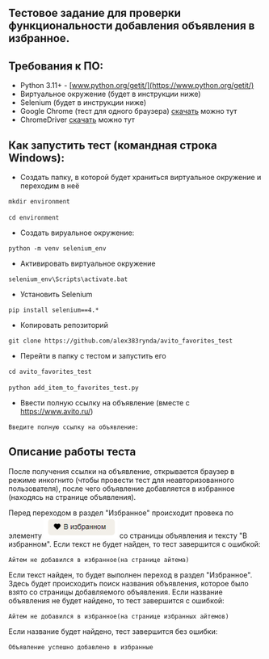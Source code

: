 ## Тестовое задание для проверки функциональности добавления объявления в избранное. 

## Требования к ПО:
- Python 3.11+ - [www.python.org/getit/](https://www.python.org/getit/)
- Виртуальное окружение (будет в инструкции ниже)
- Selenium (будет в инструкции ниже)
- Google Chrome (тест для одного браузера) [скачать](https://www.google.com/intl/ru_ru/chrome/) можно тут
- ChromeDriver [скачать](https://sites.google.com/chromium.org/driver/) можно тут

## Как запустить тест (командная строка Windows): 
- Создать папку, в которой будет храниться виртуальное окружение и переходим в неё
```
mkdir environment

cd environment
```
- Создать вируальное окружение:
```
python -m venv selenium_env
```
- Активировать виртуальное окружение
```
selenium_env\Scripts\activate.bat
```
- Установить Selenium
```
pip install selenium==4.*
```
- Копировать репозиторий
```
git clone https://github.com/alex383rynda/avito_favorites_test
```
- Перейти в папку с тестом и запустить его
```
cd avito_favorites_test

python add_item_to_favorites_test.py
```
- Ввести полную ссылку на объявление (вместе с https://www.avito.ru/)
```
Введите полную ссылку на объявление: 
```

## Описание работы теста
После получения ссылки на объявление, открывается браузер в режиме инкогнито (чтобы провести тест для неавторизованного пользователя), после чего объявление добавляется в избранное (находясь на странице объявления).

Перед переходом в раздел "Избранное" происходит провека по элементу ![Здесь была картинка](https://github.com/alex383rynda/avito_favorites_test/blob/main/sample_image.png) со страницы объявления и тексту "В избранном". Если текст не будет найден, то тест завершится с ошибкой:
```
Айтем не добавился в избранное(на странице айтема)
```
Если текст найден, то будет выполнен переход в раздел "Избранное". Здесь будет происходить поиск названия объявления, которое было взято со страницы добавляемого объявления. Если название объявления не будет найдено, то тест завершится с ошибкой:
```
Айтем не добавился в избранное(на странице избранных айтемов)
```
Если название будет найдено, тест завершится без ошибки:
```
Объявление успешно добавлено в избранные
```

